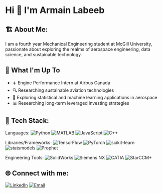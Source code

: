 # Hi 👋 I'm Armain Labeeb

## 🏗️ About Me:
I am a fourth year Mechanical Engineering student at McGill University, passionate about exploring the realms of aerospace engineering, data science, and sustainable technology.

## 🚀 What I'm Up To
* ✈️ Engine Performance Intern at Airbus Canada
* 🔍 Researching sustainable aviation technologies 
* 🧠 Exploring statistical and machine learning applications in aerospace
* 📊 Researching long-term leveraged investing strategies

## 🔧 Tech Stack:

Languages: ![Python](https://img.shields.io/badge/-Python-3776AB?style=flat&logo=python&logoColor=white) ![MATLAB](https://img.shields.io/badge/-MATLAB-0076A8?style=flat&logo=mathworks&logoColor=white) ![JavaScript](https://img.shields.io/badge/-JavaScript-F7DF1E?style=flat&logo=javascript&logoColor=black) ![C++](https://img.shields.io/badge/-C++-00599C?style=flat&logo=cplusplus&logoColor=white)

Libraries/Frameworks: ![TensorFlow](https://img.shields.io/badge/-TensorFlow-FF6F00?style=flat&logo=tensorflow&logoColor=white) ![PyTorch](https://img.shields.io/badge/-PyTorch-EE4C2C?style=flat&logo=pytorch&logoColor=white) ![scikit-learn](https://img.shields.io/badge/-scikit_learn-F7931E?style=flat&logo=scikit-learn&logoColor=white) ![statsmodels](https://img.shields.io/badge/-statsmodels-276DC3?style=flat) ![Prophet](https://img.shields.io/badge/-Prophet-0078D7?style=flat)

Engineering Tools: ![SolidWorks](https://img.shields.io/badge/-SolidWorks-005386?style=flat&logo=dassaultsystemes&logoColor=white) ![Siemens NX](https://img.shields.io/badge/-Siemens_NX-009999?style=flat&logo=siemens&logoColor=white) ![CATIA](https://img.shields.io/badge/-CATIA-005386?style=flat&logo=dassaultsystemes&logoColor=white) ![StarCCM+](https://img.shields.io/badge/-StarCCM+-3E5F8A?style=flat)

## 🌐 Connect with me:
[![LinkedIn](https://img.shields.io/badge/-LinkedIn-0077B5?style=flat&logo=linkedin)](https://linkedin.com/in/armain) [![Email](https://img.shields.io/badge/-Email-0078D4?style=flat&logo=microsoft-outlook&logoColor=white)](mailto:armain.labeeb@outlook.com)
